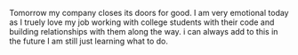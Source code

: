 Tomorrow my company closes its doors for good. I am very emotional today as I truely love my job working with college students with their code and building relationships with them along the way. i can always add to this in the future I am still just learning what to do.
